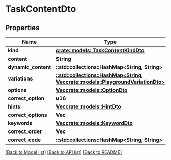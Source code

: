 # TaskContentDto

## Properties

Name | Type | Description | Notes
------------ | ------------- | ------------- | -------------
**kind** | [**crate::models::TaskContentKindDto**](TaskContentKindDto.md) |  | 
**content** | **String** |  | 
**dynamic_content** | **::std::collections::HashMap<String, String>** |  | 
**variations** | [**::std::collections::HashMap<String, Vec<crate::models::PlaygroundVariationDto>>**](array.md) |  | 
**options** | [**Vec<crate::models::OptionDto>**](OptionDto.md) |  | 
**correct_option** | **u16** |  | 
**hints** | [**Vec<crate::models::HintDto>**](HintDto.md) |  | 
**correct_options** | **Vec<u16>** |  | 
**keywords** | [**Vec<crate::models::KeywordDto>**](KeywordDto.md) |  | 
**correct_order** | **Vec<u16>** |  | 
**correct_code** | **::std::collections::HashMap<String, String>** |  | 

[[Back to Model list]](../README.md#documentation-for-models) [[Back to API list]](../README.md#documentation-for-api-endpoints) [[Back to README]](../README.md)


